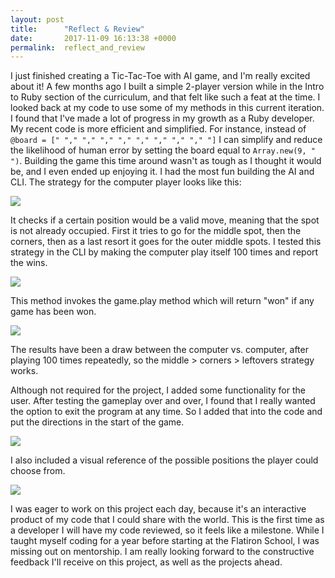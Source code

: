 ```yaml
---
layout: post
title:      "Reflect & Review"
date:       2017-11-09 16:13:38 +0000
permalink:  reflect_and_review
---
```



I just finished creating a Tic-Tac-Toe with AI game, and I'm really excited about it! A few months ago I built a simple 2-player version while in the Intro to Ruby section of the curriculum, and that felt like such a feat at the time. I looked back at my code to use some of my methods in this current iteration. I found that I've made a lot of progress in my growth as a Ruby developer. My recent code is more efficient and simplified. For instance, instead of `@board = [" "," "," "," "," "," "," "," "," "]` I can simplify and reduce the likelihood of human error by setting the board equal to `Array.new(9, " ")`. Building the game this time around wasn't as tough as I thought it would be, and I even ended up enjoying it. I had the most fun building the AI and CLI. The strategy for the computer player looks like this: 

![](https://imgur.com/a/vLmt2)

It checks if a certain position would be a valid move, meaning that the spot is not already occupied. First it tries to go for the middle spot, then the corners, then as a last resort it goes for the outer middle spots. I tested this strategy in the CLI by making the computer play itself 100 times and report the wins. 

![](https://imgur.com/a/5N0jK)

This method invokes the game.play method which will return "won" if any game has been won.

![](https://imgur.com/a/WVaPj)

The results have been a draw between the computer vs. computer, after playing 100 times repeatedly, so the middle > corners > leftovers strategy works. 

Although not required for the project, I added some functionality for the user. After testing the gameplay over and over, I found that I really wanted the option to exit the program at any time. So I added that into the code and put the directions in the start of the game.

![](https://imgur.com/a/Lx1eQ)

I also included a visual reference of the possible positions the player could choose from.   

![](https://imgur.com/a/Gegg0)

I was eager to work on this project each day, because it's an interactive product of my code that I could share with the world. This is the first time as a developer I will have my code reviewed, so it feels like a milestone. While I taught myself coding for a year before starting at the Flatiron School, I was missing out on mentorship. I am really looking forward to the constructive feedback I'll receive on this project, as well as the projects ahead. 

